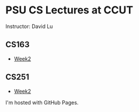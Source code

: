 PSU CS Lectures at CCUT
=====
Instructor: David Lu

CS163
----
  * [Week2](/CS163/Week2.html)

CS251
----
  * [Week2](/CS251/Week2.html)


I'm hosted with GitHub Pages.
